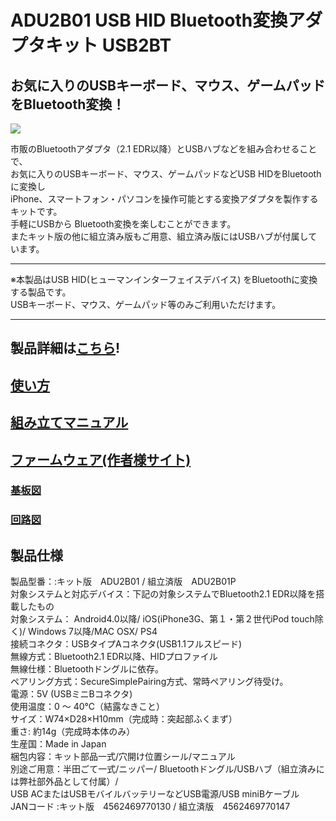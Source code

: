 # ADU2B01 USB HID Bluetooth変換アダプタキット USB2BT

## お気に入りのUSBキーボード、マウス、ゲームパッドをBluetooth変換！

![](https://bit-trade-one.co.jp/wp/wp-content/uploads/2014/11/83d68cec5c705062d10d904b822157e7.png)  

市販のBluetoothアダプタ（2.1 EDR以降）とUSBハブなどを組み合わせることで、  
お気に入りのUSBキーボード、マウス、ゲームパッドなどUSB HIDをBluetoothに変換し  
iPhone、スマートフォン・パソコンを操作可能とする変換アダプタを製作するキットです。  
手軽にUSBから Bluetooth変換を楽しむことができます。  
またキット版の他に組立済み版もご用意、組立済み版にはUSBハブが付属しています。  

---

※本製品はUSB HID(ヒューマンインターフェイスデバイス) をBluetoothに変換する製品です。  
USBキーボード、マウス、ゲームパッド等のみご利用いただけます。  

---

## 製品詳細は[こちら](https://bit-trade-one.co.jp/product/assemblydisk/adu2b01/)!

## [使い方](https://bit-trade-one.co.jp/project/module/USB2BT/_USB2BT-MANUAL.pdf)

## [組み立てマニュアル](https://bit-trade-one.co.jp/project/module/USB2BT/_USB2BT-ASSEMBLY%20MANUAL.pdf)

## [ファームウェア(作者様サイト)](http://sohta02.web.fc2.com/usb2bt4_release.html)

### [基板図](https://github.com/bit-trade-one/ADU2BT01_USB2BT_Kit/blob/master/Dimensions/ADU2B01_dimensions.pdf)

### [回路図](https://github.com/bit-trade-one/ADU2BT01_USB2BT_Kit/blob/master/Schematics/usb2bt2_schematics.pdf)

## 製品仕様

製品型番：:キット版　ADU2B01 /  組立済版　ADU2B01P  
対象システムと対応デバイス：下記の対象システムでBluetooth2.1 EDR以降を搭載したもの  
対象システム： Android4.0以降/ iOS(iPhone3G、第１・第２世代iPod touch除く)/ Windows 7以降/MAC OSX/ PS4  
接続コネクタ：USBタイプAコネクタ(USB1.1フルスピード)  
無線方式：Bluetooth2.1 EDR以降、HIDプロファイル  
無線仕様：Bluetoothドングルに依存。  
ペアリング方式：SecureSimplePairing方式、常時ペアリング待受け。  
電源：5V (USBミニBコネクタ)  
使用温度：0 ～ 40℃（結露なきこと）  
サイズ：W74×D28×H10mm（完成時：突起部ふくまず）  
重さ: 約14g（完成時本体のみ）  
生産国：Made in Japan  
梱包内容：キット部品一式/穴開け位置シール/マニュアル  
別途ご用意：半田ごて一式/ニッパー/ Bluetoothドングル/USBハブ（組立済みには弊社部外品として付属）/  
 USB ACまたはUSBモバイルバッテリーなどUSB電源/USB miniBケーブル  
JANコード :キット版　4562469770130 / 組立済版　4562469770147  
